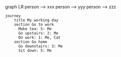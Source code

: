 <div class="mermaid">
graph LR
person --> xxx
person --> yyy
person --> zzz
</div>

```mermaid
journey
    title My working day
    section Go to work
      Make tea: 5: Me
      Go upstairs: 2: Me
      Do work: 1: Me, Cat
    section Go home
      Go downstairs: 3: Me
      Sit down: 5: Me
```
